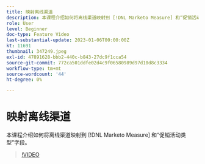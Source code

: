 ```yaml
---
title: 映射离线渠道
description: 本课程介绍如何将离线渠道映射到 [!DNL Marketo Measure] 和“促销活动类型”字段。
role: User
level: Beginner
doc-type: Feature Video
last-substantial-update: 2023-01-06T00:00:00Z
kt: 11691
thumbnail: 347249.jpeg
exl-id: 47891628-bbb2-440c-b843-27dc9f1cca54
source-git-commit: 772ca501ddfe02d4c9f06580989d97d10d8c3334
workflow-type: tm+mt
source-wordcount: '44'
ht-degree: 0%

---
```


# 映射离线渠道

本课程介绍如何将离线渠道映射到 [!DNL Marketo Measure] 和“促销活动类型”字段。

>[!VIDEO](https://video.tv.adobe.com/v/347249/?quality=12&learn=on)
